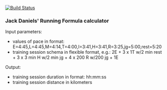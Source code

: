 [![Build Status](https://travis-ci.org/sandlex/jackdaniels.svg?branch=master)](https://travis-ci.org/sandlex/jackdaniels)

### Jack Daniels' Running Formula calculator
Input parameters:
 - values of pace in format: E=4:45,L=4:45,M=4:14,T=4:00,I=3:41,H=3:41,R=3:25,jg=5:00,rest=5:20
 - training session schema in flexible format, e.g.: 2E + 3 x 1T w/2 min rest + 3 x 3 min H w/2 min jg + 4 x 200 R w/200 jg + 1E
 
Output:
 - training session duration in format: hh:mm:ss
 - training session distance in kilometers
